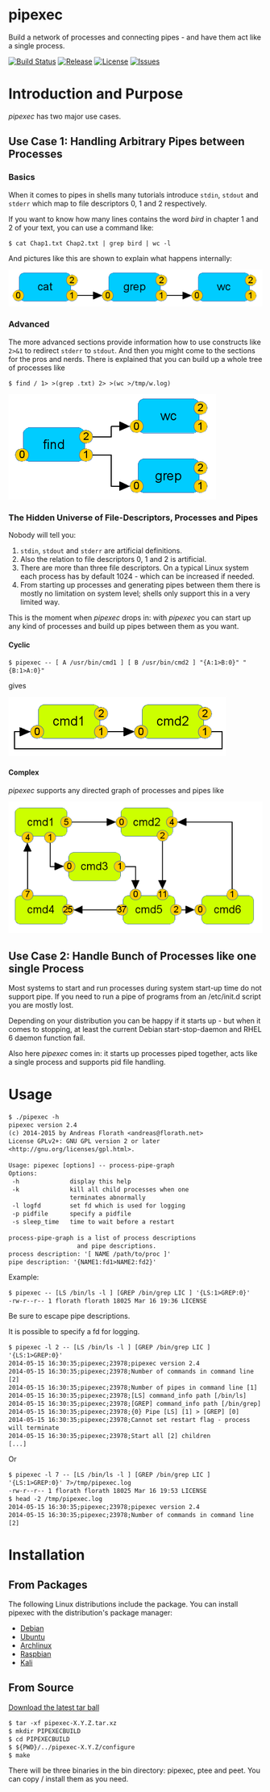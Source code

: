 pipexec
=======

Build a network of processes and connecting pipes - and have them act like a single process.

[![Build Status](https://secure.travis-ci.org/flonatel/pipexec.png)](http://travis-ci.org/flonatel/pipexec)
[![Release](https://img.shields.io/github/release/flonatel/pipexec.svg)](https://github.com/flonatel/pipexec/releases/latest)
[![License](https://img.shields.io/github/license/flonatel/pipexec.svg)](#license)
[![Issues](https://img.shields.io/github/issues/flonatel/pipexec.svg)](https://github.com/flonatel/pipexec/issues)

# Introduction and Purpose #
*pipexec* has two major use cases.

## Use Case 1: Handling Arbitrary Pipes between Processes ##

### Basics ###
When it comes to pipes in shells many tutorials introduce
<code>stdin</code>, <code>stdout</code> and <code>stderr</code> which
map to file descriptors 0, 1 and 2 respectively. 

If you want to know how many lines contains the word *bird* in
chapter 1 and 2 of your text, you can use a command like:

    $ cat Chap1.txt Chap2.txt | grep bird | wc -l

And pictures like this are shown to explain what happens internally:

![Simple Pipe](doc/imgs/PipeSimpel1.png)

### Advanced ###
The more advanced sections provide information how to use constructs
like <code>2>&1</code> to redirect <code>stderr</code> to
<code>stdout</code>.  And then you might come to the sections for the
pros and nerds. There is explained that you can build up a whole tree
of processes like

    $ find / 1> >(grep .txt) 2> >(wc >/tmp/w.log)

![Simple Tree](doc/imgs/PipeTree1.png)

### The Hidden Universe of File-Descriptors, Processes and Pipes ###
Nobody will tell you:

1. <code>stdin</code>, <code>stdout</code> and <code>stderr</code> are
artificial definitions.
2. Also the relation to file descriptors 0, 1 and 2 is artificial.
3. There are more than three file descriptors. On a typical Linux
system each process has by default 1024 - which can be increased if
needed.
4. From starting up processes and generating pipes between them there
is mostly no limitation on system level; shells only support this in a
very limited way.

This is the moment when *pipexec* drops in: with *pipexec* you can
start up any kind of processes and build up pipes between them as you want.

#### Cyclic ####

    $ pipexec -- [ A /usr/bin/cmd1 ] [ B /usr/bin/cmd2 ] "{A:1>B:0}" "{B:1>A:0}"

gives

![Pipexec Cycle](doc/imgs/PipexecCycle.png)

#### Complex ####
*pipexec* supports any directed graph of processes and pipes like

![Pipexec Complex](doc/imgs/PipexecComplex.png)

## Use Case 2: Handle Bunch of Processes like one single Process ##
Most systems to start and run processes during system start-up time do
not support pipe.  If you need to run a pipe of programs from an
/etc/init.d script you are mostly lost.

Depending on your distribution you can be happy if it starts up - but
when it comes to stopping, at least the current Debian
start-stop-daemon and RHEL 6 daemon function fail.

Also here *pipexec* comes in: it starts up processes piped together,
acts like a single process and supports pid file handling.

# Usage
    $ ./pipexec -h
    pipexec version 2.4
    (c) 2014-2015 by Andreas Florath <andreas@florath.net>
    License GPLv2+: GNU GPL version 2 or later <http://gnu.org/licenses/gpl.html>.

    Usage: pipexec [options] -- process-pipe-graph
    Options:
     -h              display this help
     -k              kill all child processes when one 
                     terminates abnormally
     -l logfd        set fd which is used for logging
     -p pidfile      specify a pidfile
     -s sleep_time   time to wait before a restart
    
    process-pipe-graph is a list of process descriptions
                       and pipe descriptions.
    process description: '[ NAME /path/to/proc ]'
    pipe description: '{NAME1:fd1>NAME2:fd2}'

Example:

    $ pipexec -- [LS /bin/ls -l ] [GREP /bin/grep LIC ] '{LS:1>GREP:0}'
    -rw-r--r-- 1 florath florath 18025 Mar 16 19:36 LICENSE

Be sure to escape pipe descriptions.

It is possible to specify a fd for logging.

    $ pipexec -l 2 -- [LS /bin/ls -l ] [GREP /bin/grep LIC ] '{LS:1>GREP:0}'
    2014-05-15 16:30:35;pipexec;23978;pipexec version 2.4
    2014-05-15 16:30:35;pipexec;23978;Number of commands in command line [2]
    2014-05-15 16:30:35;pipexec;23978;Number of pipes in command line [1]
    2014-05-15 16:30:35;pipexec;23978;[LS] command_info path [/bin/ls]
    2014-05-15 16:30:35;pipexec;23978;[GREP] command_info path [/bin/grep]
    2014-05-15 16:30:35;pipexec;23978;{0} Pipe [LS] [1] > [GREP] [0]
    2014-05-15 16:30:35;pipexec;23978;Cannot set restart flag - process will terminate
    2014-05-15 16:30:35;pipexec;23978;Start all [2] children
    [...]

Or

    $ pipexec -l 7 -- [LS /bin/ls -l ] [GREP /bin/grep LIC ] '{LS:1>GREP:0}' 7>/tmp/pipexec.log
    -rw-r--r-- 1 florath florath 18025 Mar 16 19:53 LICENSE
    $ head -2 /tmp/pipexec.log
    2014-05-15 16:30:35;pipexec;23978;pipexec version 2.4
    2014-05-15 16:30:35;pipexec;23978;Number of commands in command line [2]

# Installation #

## From Packages ##
The following Linux distributions include the package.  You can
install pipexec with the distribution's package manager:
* [Debian](https://packages.debian.org/stretch/pipexec)
* [Ubuntu](http://packages.ubuntu.com/wily/pipexec)
* [Archlinux](https://aur.archlinux.org/packages/pipexec-git)
* [Raspbian](https://www.raspbian.org/)
* [Kali](http://www.kali.org)

## From Source ##
[Download the latest tar ball](https://github.com/flonatel/pipexec/releases)

    $ tar -xf pipexec-X.Y.Z.tar.xz
    $ mkdir PIPEXECBUILD
    $ cd PIPEXECBUILD
    $ ${PWD}/../pipexec-X.Y.Z/configure
    $ make

There will be three binaries in the bin directory: pipexec, ptee and
peet.  You can copy / install them as you need.
